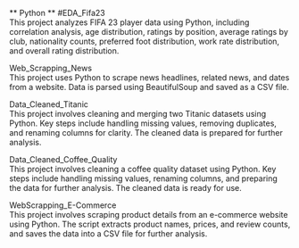 ** Python **
#EDA_Fifa23  
This project analyzes FIFA 23 player data using Python, including correlation analysis, age distribution, ratings by position, average ratings by club, nationality counts, preferred foot distribution, work rate distribution, and overall rating distribution.  
  
Web_Scrapping_News  
This project uses Python to scrape news headlines, related news, and dates from a website. Data is parsed using BeautifulSoup and saved as a CSV file.  

Data_Cleaned_Titanic  
This project involves cleaning and merging two Titanic datasets using Python. Key steps include handling missing values, removing duplicates, and renaming columns for clarity. The cleaned data is prepared for further analysis.  
  
Data_Cleaned_Coffee_Quality  
This project involves cleaning a coffee quality dataset using Python. Key steps include handling missing values, renaming columns, and preparing the data for further analysis. The cleaned data is ready for use.  
  
WebScrapping_E-Commerce  
This project involves scraping product details from an e-commerce website using Python. The script extracts product names, prices, and review counts, and saves the data into a CSV file for further analysis.  
